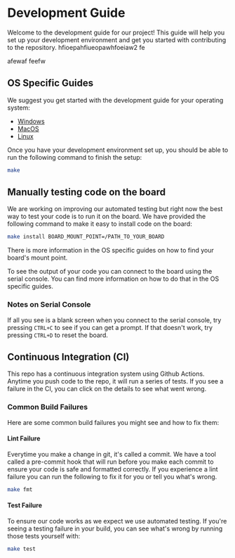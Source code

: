 # Development Guide
Welcome to the development guide for our project! This guide will help you set up your development environment and get you started with contributing to the repository.
 hfioepahfiueopawhfoeiaw2
fe

afewaf
feefw
## OS Specific Guides
We suggest you get started with the development guide for your operating system:

- [Windows](/docs/dev-guide-windows.md)
- [MacOS](/docs/dev-guide-macos.md)
- [Linux](/docs/dev-guide-linux.md)

Once you have your development environment set up, you should be able to run the following command to finish the setup:
```sh
make
```

## Manually testing code on the board
We are working on improving our automated testing but right now the best way to test your code is to run it on the board. We have provided the following command to make it easy to install code on the board:
```sh
make install BOARD_MOUNT_POINT=/PATH_TO_YOUR_BOARD
```

There is more information in the OS specific guides on how to find your board's mount point.

To see the output of your code you can connect to the board using the serial console. You can find more information on how to do that in the OS specific guides.

### Notes on Serial Console
If all you see is a blank screen when you connect to the serial console, try pressing `CTRL+C` to see if you can get a prompt. If that doesn't work, try pressing `CTRL+D` to reset the board.

## Continuous Integration (CI)
This repo has a continuous integration system using Github Actions. Anytime you push code to the repo, it will run a series of tests. If you see a failure in the CI, you can click on the details to see what went wrong.

### Common Build Failures
Here are some common build failures you might see and how to fix them:

#### Lint Failure
Everytime you make a change in git, it's called a commit. We have a tool called a pre-commit hook that will run before you make each commit to ensure your code is safe and formatted correctly. If you experience a lint failure you can run the following to fix it for you or tell you what's wrong.
```sh
make fmt
```

#### Test Failure
To ensure our code works as we expect we use automated testing. If you're seeing a testing failure in your build, you can see what's wrong by running those tests yourself with:
```sh
make test
```
